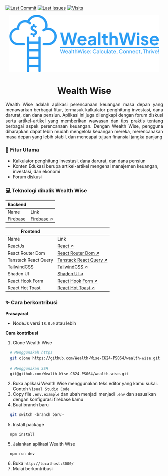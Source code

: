 [![Last Commit](https://img.shields.io/github/last-commit/Wealth-Wise-C624-PS064/wealth-wise)](https://github.com/Wealth-Wise-C624-PS064/wealth-wise/commits/main)
[![Last Issues](https://img.shields.io/github/issues/Wealth-Wise-C624-PS064/wealth-wise)](https://github.com/Wealth-Wise-C624-PS064/wealth-wise/issues)
[![Visits](https://komarev.com/ghpvc/?username=Wealth-Wise-C624-PS064&repo=wealth-wise&label=Visits&color=brightgreen)](https://github.com/Wealth-Wise-C624-PS064/wealth-wise)

<div align="center">
  <img src="public/docs/images/logo-preview.png" alt="Wealth Wise" width="480" />
</div>

<h1 align="center">Wealth Wise</h1>

<p align="justify">Wealth Wise adalah aplikasi perencanaan keuangan masa depan yang menawarkan berbagai fitur, termasuk kalkulator penghitung investasi, dana darurat, dan dana pensiun. Aplikasi ini juga dilengkapi dengan forum diskusi serta artikel-artikel yang memberikan wawasan dan tips praktis tentang berbagai aspek perencanaan keuangan. Dengan Wealth Wise, pengguna diharapkan dapat lebih mudah mengelola keuangan mereka, merencanakan masa depan yang lebih stabil, dan mencapai tujuan finansial jangka panjang</p>

### 🚀 Fitur Utama

- Kalkulator penghitung investasi, dana darurat, dan dana pensiun
- Konten Edukasi berupa artikel-artikel mengenai manajemen keuangan, investasi, dan ekonomi
- Forum diskusi

### 💻 Teknologi dibalik Wealth Wise

| Backend  |                                             |
| -------- | ------------------------------------------- |
| Name     | Link                                        |
| Firebase | [Firebase ↗️](https://firebase.google.com/) |

| Frontend             |                                                              |
| -------------------- | ------------------------------------------------------------ |
| Name                 | Link                                                         |
| ReactJs              | [React ↗️](https://react.dev/)                               |
| React Router Dom     | [React Router Dom ↗️](https://reactrouter.com)               |
| Tanstack React Query | [Tanstack React Query ↗️](https://tanstack.com/query/latest) |
| TailwindCSS          | [TailwindCSS ↗️](https://tailwindcss.com/)                   |
| Shadcn UI            | [Shadcn UI ↗️](https://ui.shadcn.com/)                       |
| React Hook Form      | [React Hook Form ↗️](https://www.react-hook-form.com/)       |
| React Hot Toast      | [React Hot Toast ↗️](https://react-hot-toast.com/)           |

### ✨ Cara berkontribusi

**Prasayarat**

- NodeJs versi `18.0.0` atau lebih

**Cara kontribusi**

1. Clone Wealth Wise

```bash
  # Menggunakah https
  git clone https://github.com/Wealth-Wise-C624-PS064/wealth-wise.git

  # Menggunakan SSH
  git@github.com:Wealth-Wise-C624-PS064/wealth-wise.git
```

2. Buka aplikasi Wealth Wise menggunakan teks editor yang kamu sukai. Contoh `Visual Studio Code`
3. Copy file `.env.example` dan ubah menjadi menjadi `.env` dan sesuaikan dengan konfigurasi firebase kamu
4. Buat branch baru

```bash
  git switch <branch_baru>
```

5. Install package

```bash
  npm install
```

5. Jalankan aplikasi Wealth Wise

```bash
  npm run dev
```

6. Buka `http://localhost:3000/`
7. Mulai berkontribusi
